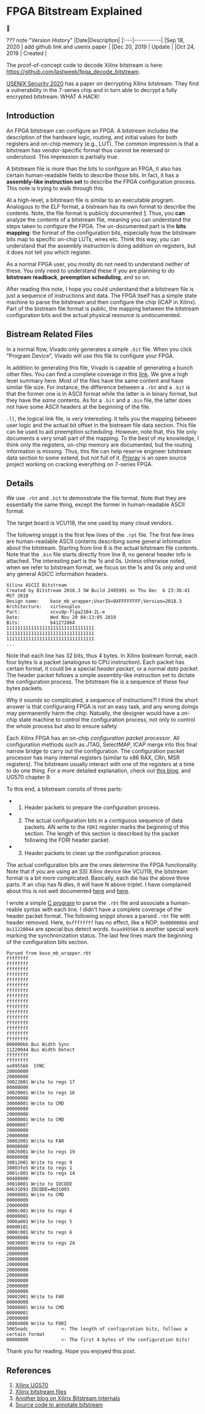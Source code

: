 # FPGA Bitstream Explained

:dromedary_camel:

??? note "Version History"
	|Date|Description|
	|:---|-----------|
	|Sep 18, 2020 | add github link and usenix paper |
	|Dec 20, 2019 | Update |
	|Oct 24, 2019 | Created |

The proof-of-concept code to decode Xilinx bitstream is here: https://github.com/lastweek/fpga_decode_bitstream.

[USENIX Security 2020](https://www.usenix.org/conference/usenixsecurity20/presentation/ender) has a paper on decrypting Xilinx bitstream.
They find a vulnerability in the 7-series chip and in turn able to decrypt a fully encrypted bitstream. WHAT A HACK!

## Introduction

An FPGA bitstream can configure an FPGA.
A bitstream includes the description of the hardware logic, routing, and initial
values for both registers and on-chip memory (e.g., LUT).
The common impression is that a bitstream has vendor-specific format thus cannot be reversed or understood.
This impression is partially true.

A bitstream file is more than the bits to configure an FPGA,
it also has certain human-readable fields to describe those bits.
In fact, it has a **assembly-like instruction set** to describe the FPGA configuration process.
This note is trying to walk through this.

At a high-level, a bitstream file is similar to an executable program.
Analogous to the ELF format, a bistream has its own format to describe the contents.
Note, the file format is publicly documented [1](https://www.xilinx.com/support/documentation/user_guides/ug570-ultrascale-configuration.pdf).
Thus, you **can** analyze the contents of a bitstream file, meaning you can understand the steps taken to configure the FPGA.
The un-documented part is the **bits mapping**:
the format of the configuration bits,
especially how the bitstream bits map to specific on-chip LUTs, wires etc.
Think this way, you can understand that the assembly instruction is doing addition on registers,
but it does not tell you which register.

As a normal FPGA user, you mostly do not need to understand neither of these.
You only need to understand these if you are planning to do **bitstream readback**,
**preemption scheduling**, and so on.

After reading this note, I hope you could understand that a bitstream file is just
a sequence of instructions and data.
The FPGA itself has a simple state machine to parse the bitstream and then configure the chip (ICAP in Xilinx).
Part of the bistream file format is public, the mapping between the bitstream configuration bits
and the actual physical resource is undocumented.

## Bistream Related Files
In a normal flow, Vivado only generates a simple `.bit` file.
When you click "Program Device", Vivado will use this file to configure your FPGA.

In addition to generating this file, Vivado is capable of generating a bunch other files.
You can find a complete coverage in this [link](https://www.xilinx.com/support/answers/14468.html).
We give a high level summary here.
Most of the files have the same content and have similar file size.
For instance, the difference between a `.rbt` and a `.bit` is that the former one is in ASCII format while the latter is in binary format,
but they have the *same* contents. As for a `.bit` and a `.bin` file, the latter does not have some ASCII headers at the beginning of the file.

`.ll`, the logical link file, is very interesting.
It tells you the mapping between user logic and the actual bit offset in the bistream file data section.
This file can be used to aid preemption scheduling.
However, note that, this file only documents a very small part of the mapping.
To the best of my knowledge, I think only the registers, on-chip memory are documented, but the routing
information is missing. Thus, this file can help reserve engineer bitstream data section to some extend, but not full of it.
[Prjxray](https://github.com/SymbiFlow/prjxray) is an open source project working on cracking everything on 7-series FPGA.

## Details

We use `.rbt` and `.bit` to demonstrate the file format.
Note that they are essentially the same thing, except the former in human-readable ASCII format.

The target board is VCU118, the one used by many cloud vendors.

The following snippt is the first few lines of the `.rpt` file.
The first few lines are human-readable ASCII contents describing some general information
about the bitstream. Starting from line 8 is the actual bitstream file contents.
Note that the `.bin` file starts directly from line 8, no general header info is attached.
The interesting part is the 1s and 0s.
Unless otherwise noted, when we refer to bitstream format, we focus on the 1s and 0s only
and omit any general ASICC information headers.

```
Xilinx ASCII Bitstream
Created by Bitstream 2018.3 SW Build 2405991 on Thu Dec  6 23:36:41 MST 2018
Design name:    base_mb_wrapper;UserID=0XFFFFFFFF;Version=2018.3
Architecture:   virtexuplus
Part:           xcvu9p-flga2104-2L-e
Date:           Wed Nov 20 04:13:05 2019
Bits:           641272864
11111111111111111111111111111111
11111111111111111111111111111111
11111111111111111111111111111111
...
```

Note that each line has 32 bits, thus 4 bytes.
In Xilinx bistream format, each four bytes is a packet (analogous to CPU instruction).
Each packet has certain format, it could be a special *header packet*, or a normal *data packet*.
The header packet follows a simple assembly-like instruction set to dictate the configuration process.
The bitstream file is a sequence of these four bytes packets. 

Why it sounds so complicated, a sequence of instructions?!
I think the short answer is that configuraing FPGA is not an easy task,
and any wrong doings may permanently harm the chip.
Natually, the designer would have a on-chip state machine to control the configuration process,
not only to control the whole process but also to ensure safety.

Each Xilinx FPGA has an on-chip *configuration packet processor*.
All configuration methods such as JTAG, SelectMAP, ICAP merge into this final narrow bridge to carry out the configuration.
The configuration packet processor has many internal registers (similar to x86 RAX, CRn, MSR registers).
The bitstream usually interact with one of the registers at a time to do one thing.
For a more detailed explanation, check out [this blog](https://www.kc8apf.net/2018/05/unpacking-xilinx-7-series-bitstreams-part-2/),
and UG570 chapter 9.

To this end, a bitstream consits of three parts:

- 1) Header packets to prepare the configuration process.
- 2) The actual configuration bits in a contiguous sequence of data packets.
     AN write to the `FDRI` register marks the beginning of this section.
     The length of this section is described by the packet following the FDRI header packet.
- 3) Header packets to clean up the configuration process.

The actual configuration bits are the ones determine the FPGA functionality.
Note that if you are using an SSI Xilinx device like VCU118, the bitstream format is a bit more complicated.
Basically, each die has the above three parts. If an chip has N dies, it will have N above triplet.
I have complained about this is not well documented [here](https://forums.xilinx.com/t5/FPGA-Configuration/Readback-Verify-and-Capture-on-SSI-devices/m-p/1045810/highlight/true#M14828)
and [here](https://forums.xilinx.com/t5/FPGA-Configuration/Issues-with-ll-and-msk-file-with-an-SSI-Ultrascale-chip-VCU118/m-p/1047253).


I wrote a simple [C program](https://github.com/lastweek/FPGA-Xilinx-Bitstream)
to parse the `.rbt` file and associate a human-reable syntax with each line.
I didn't have a complete coverage of the header packet format.
The following snippt shows a parsed `.rbt` file with header removed.
Here, `0xffffffff` has no effect, like a NOP.
`0x000000bb` and `0x11220044` are special bus detect words.
`0xaa995566` is another special work marking the synchronization status.
The last few lines mark the beginning of the configuration bits section.

```
Parsed from base_mb_wrapper.rbt
ffffffff 
ffffffff 
ffffffff 
ffffffff 
ffffffff 
ffffffff 
ffffffff 
ffffffff 
ffffffff 
ffffffff 
ffffffff 
ffffffff 
ffffffff 
ffffffff 
ffffffff 
ffffffff 
000000bb Bus Width Sync
11220044 Bus Width Detect
ffffffff 
ffffffff 
aa995566  SYNC
20000000 
20000000 
30022001 Write to regs 17
00000000 
30020001 Write to regs 16
00000000 
30008001 Write to CMD
00000000 
20000000 
30008001 Write to CMD
00000007 
20000000 
20000000 
30002001 Write to FAR
00000000 
30026001 Write to regs 19
00000000 
30012001 Write to regs 9
38003fe5 Write to regs 1
3001c001 Write to regs 14
00400000 
30018001 Write to IDCODE
04b31093 IDCODE=4b31093
30008001 Write to CMD
00000009 
20000000 
3000c001 Write to regs 6
00000001 
3000a001 Write to regs 5
00000101 
3000c001 Write to regs 6
00000000 
30030001 Write to regs 24
00000000 
20000000 
20000000 
20000000 
20000000 
20000000 
20000000 
20000000 
20000000 
30002001 Write to FAR
00000000 
30008001 Write to CMD
00000001 
20000000 
30004000 Write to FDRI
5065eadc 			<- The length of configuration bits, follows a certain format
00000000			<- The first 4 bytes of the configuration bits!
```

Thank you for reading. Hope you enjoyed this post.


## References

1. [Xilinx UG570](https://www.xilinx.com/support/documentation/user_guides/ug570-ultrascale-configuration.pdf)
2. [Xilinx bitstream files](https://www.xilinx.com/support/answers/14468.html)
3. [Another blog on Xilinx Bitstream Internals](https://www.kc8apf.net/2018/05/unpacking-xilinx-7-series-bitstreams-part-2/) 
4. [Source code to annotate bitstream](https://github.com/lastweek/FPGA-Xilinx-Bitstream)

